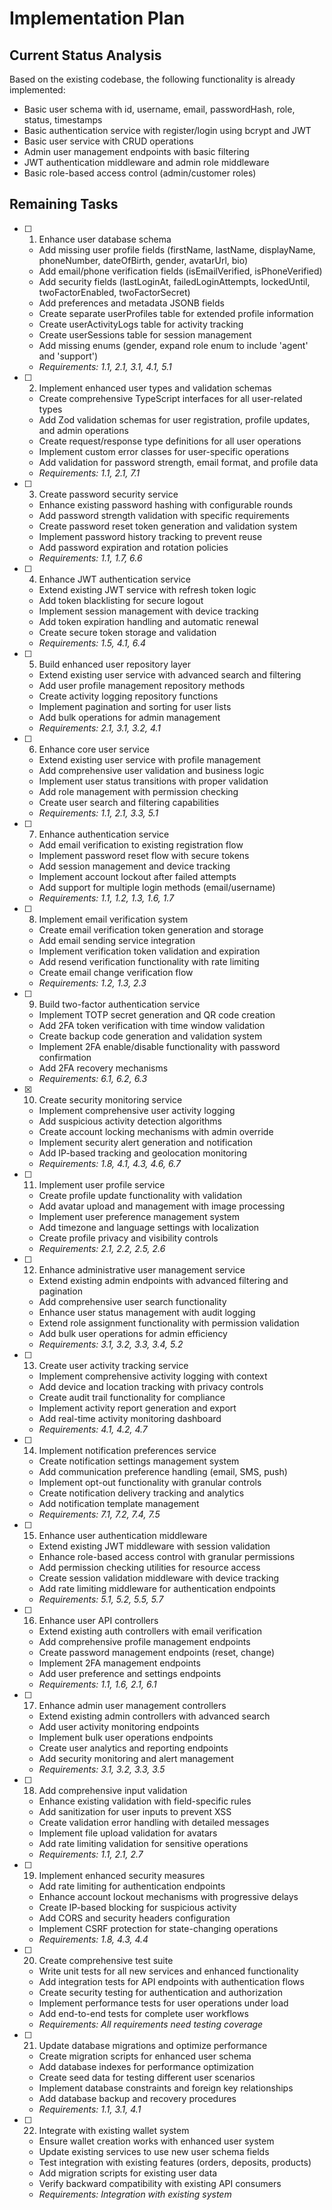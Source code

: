 # Implementation Plan

## Current Status Analysis

Based on the existing codebase, the following functionality is already implemented:

- Basic user schema with id, username, email, passwordHash, role, status, timestamps
- Basic authentication service with register/login using bcrypt and JWT
- Basic user service with CRUD operations
- Admin user management endpoints with basic filtering
- JWT authentication middleware and admin role middleware
- Basic role-based access control (admin/customer roles)

## Remaining Tasks


- [ ] 1. Enhance user database schema

  - Add missing user profile fields (firstName, lastName, displayName, phoneNumber, dateOfBirth, gender, avatarUrl, bio)
  - Add email/phone verification fields (isEmailVerified, isPhoneVerified)
  - Add security fields (lastLoginAt, failedLoginAttempts, lockedUntil, twoFactorEnabled, twoFactorSecret)
  - Add preferences and metadata JSONB fields
  - Create separate userProfiles table for extended profile information
  - Create userActivityLogs table for activity tracking
  - Create userSessions table for session management
  - Add missing enums (gender, expand role enum to include 'agent' and 'support')
  - _Requirements: 1.1, 2.1, 3.1, 4.1, 5.1_

- [ ] 2. Implement enhanced user types and validation schemas

  - Create comprehensive TypeScript interfaces for all user-related types
  - Add Zod validation schemas for user registration, profile updates, and admin operations
  - Create request/response type definitions for all user operations
  - Implement custom error classes for user-specific operations
  - Add validation for password strength, email format, and profile data
  - _Requirements: 1.1, 2.1, 7.1_

- [ ] 3. Create password security service

  - Enhance existing password hashing with configurable rounds
  - Add password strength validation with specific requirements
  - Create password reset token generation and validation system
  - Implement password history tracking to prevent reuse
  - Add password expiration and rotation policies
  - _Requirements: 1.1, 1.7, 6.6_

- [ ] 4. Enhance JWT authentication service

  - Extend existing JWT service with refresh token logic
  - Add token blacklisting for secure logout
  - Implement session management with device tracking
  - Add token expiration handling and automatic renewal
  - Create secure token storage and validation
  - _Requirements: 1.5, 4.1, 6.4_

- [ ] 5. Build enhanced user repository layer

  - Extend existing user service with advanced search and filtering
  - Add user profile management repository methods
  - Create activity logging repository functions
  - Implement pagination and sorting for user lists
  - Add bulk operations for admin management
  - _Requirements: 2.1, 3.1, 3.2, 4.1_

- [ ] 6. Enhance core user service

  - Extend existing user service with profile management
  - Add comprehensive user validation and business logic
  - Implement user status transitions with proper validation
  - Add role management with permission checking
  - Create user search and filtering capabilities
  - _Requirements: 1.1, 2.1, 3.3, 5.1_

- [ ] 7. Enhance authentication service

  - Add email verification to existing registration flow
  - Implement password reset flow with secure tokens
  - Add session management and device tracking
  - Implement account lockout after failed attempts
  - Add support for multiple login methods (email/username)
  - _Requirements: 1.1, 1.2, 1.3, 1.6, 1.7_

- [ ] 8. Implement email verification system

  - Create email verification token generation and storage
  - Add email sending service integration
  - Implement verification token validation and expiration
  - Add resend verification functionality with rate limiting
  - Create email change verification flow
  - _Requirements: 1.2, 1.3, 2.3_

- [ ] 9. Build two-factor authentication service

  - Implement TOTP secret generation and QR code creation
  - Add 2FA token verification with time window validation
  - Create backup code generation and validation system
  - Implement 2FA enable/disable functionality with password confirmation
  - Add 2FA recovery mechanisms
  - _Requirements: 6.1, 6.2, 6.3_

- [x] 10. Create security monitoring service



  - Implement comprehensive user activity logging
  - Add suspicious activity detection algorithms
  - Create account locking mechanisms with admin override
  - Implement security alert generation and notification
  - Add IP-based tracking and geolocation monitoring
  - _Requirements: 1.8, 4.1, 4.3, 4.6, 6.7_

- [ ] 11. Implement user profile service

  - Create profile update functionality with validation
  - Add avatar upload and management with image processing
  - Implement user preference management system
  - Add timezone and language settings with localization
  - Create profile privacy and visibility controls
  - _Requirements: 2.1, 2.2, 2.5, 2.6_

- [ ] 12. Enhance administrative user management service

  - Extend existing admin endpoints with advanced filtering and pagination
  - Add comprehensive user search functionality
  - Enhance user status management with audit logging
  - Extend role assignment functionality with permission validation
  - Add bulk user operations for admin efficiency
  - _Requirements: 3.1, 3.2, 3.3, 3.4, 5.2_

- [ ] 13. Create user activity tracking service

  - Implement comprehensive activity logging with context
  - Add device and location tracking with privacy controls
  - Create audit trail functionality for compliance
  - Implement activity report generation and export
  - Add real-time activity monitoring dashboard
  - _Requirements: 4.1, 4.2, 4.7_

- [ ] 14. Implement notification preferences service

  - Create notification settings management system
  - Add communication preference handling (email, SMS, push)
  - Implement opt-out functionality with granular controls
  - Create notification delivery tracking and analytics
  - Add notification template management
  - _Requirements: 7.1, 7.2, 7.4, 7.5_

- [ ] 15. Enhance user authentication middleware

  - Extend existing JWT middleware with session validation
  - Enhance role-based access control with granular permissions
  - Add permission checking utilities for resource access
  - Create session validation middleware with device tracking
  - Add rate limiting middleware for authentication endpoints
  - _Requirements: 5.1, 5.2, 5.5, 5.7_

- [ ] 16. Enhance user API controllers

  - Extend existing auth controllers with email verification
  - Add comprehensive profile management endpoints
  - Create password management endpoints (reset, change)
  - Implement 2FA management endpoints
  - Add user preference and settings endpoints
  - _Requirements: 1.1, 1.6, 2.1, 6.1_

- [ ] 17. Enhance admin user management controllers

  - Extend existing admin controllers with advanced search
  - Add user activity monitoring endpoints
  - Implement bulk user operations endpoints
  - Create user analytics and reporting endpoints
  - Add security monitoring and alert management
  - _Requirements: 3.1, 3.2, 3.3, 3.5_



- [ ] 18. Add comprehensive input validation

  - Enhance existing validation with field-specific rules
  - Add sanitization for user inputs to prevent XSS
  - Create validation error handling with detailed messages
  - Implement file upload validation for avatars
  - Add rate limiting validation for sensitive operations
  - _Requirements: 1.1, 2.1, 2.7_

- [ ] 19. Implement enhanced security measures

  - Add rate limiting for authentication endpoints
  - Enhance account lockout mechanisms with progressive delays
  - Create IP-based blocking for suspicious activity
  - Add CORS and security headers configuration
  - Implement CSRF protection for state-changing operations
  - _Requirements: 1.8, 4.3, 4.4_

- [ ] 20. Create comprehensive test suite

  - Write unit tests for all new services and enhanced functionality
  - Add integration tests for API endpoints with authentication flows
  - Create security testing for authentication and authorization
  - Implement performance tests for user operations under load
  - Add end-to-end tests for complete user workflows
  - _Requirements: All requirements need testing coverage_

- [ ] 21. Update database migrations and optimize performance

  - Create migration scripts for enhanced user schema
  - Add database indexes for performance optimization
  - Create seed data for testing different user scenarios
  - Implement database constraints and foreign key relationships
  - Add database backup and recovery procedures
  - _Requirements: 1.1, 3.1, 4.1_

- [ ] 22. Integrate with existing wallet system
  - Ensure wallet creation works with enhanced user system
  - Update existing services to use new user schema fields
  - Test integration with existing features (orders, deposits, products)
  - Add migration scripts for existing user data
  - Verify backward compatibility with existing API consumers
  - _Requirements: Integration with existing system_
